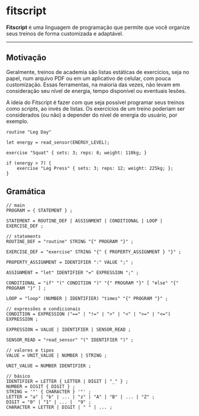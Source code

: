 # fitscript

**Fitscript** é uma linguagem de programação que permite que você organize seus treinos de forma customizada e adaptável. 

---

## Motivação

Geralmente, treinos de academia são listas estáticas de exercícios, seja no papel, num arquivo PDF ou em um aplicativo de celular, com pouca customização. Essas ferramentas, na maioria das vezes, não levam em consideração seu nível de energia, tempo disponível ou eventuais lesões.

A ideia do Fitscript é fazer com que seja possível programar seus treinos como *scripts*, ao invés de listas. Os exercícios de um treino poderiam ser considerados (ou não) a depender do nível de energia do usuário, por exemplo.

```
routine "Leg Day"

let energy = read_sensor(ENERGY_LEVEL);

exercise "Squat" { sets: 3; reps: 8; weight: 110kg; }

if (energy > 7) {
    exercise "Leg Press" { sets: 3; reps: 12; weight: 225kg; };
}
```

## Gramática

```
// main
PROGRAM = { STATEMENT } ;

STATEMENT = ROUTINE_DEF | ASSIGNMENT | CONDITIONAL | LOOP | EXERCISE_DEF ;

// statements
ROUTINE_DEF = "routine" STRING "{" PROGRAM "}" ;

EXERCISE_DEF = "exercise" STRING "{" { PROPERTY_ASSIGNMENT } "}" ;

PROPERTY_ASSIGNMENT = IDENTIFIER ":" VALUE ";" ;

ASSIGNMENT = "let" IDENTIFIER "=" EXPRESSION ";" ;

CONDITIONAL = "if" "(" CONDITION ")" "{" PROGRAM "}" [ "else" "{" PROGRAM "}" ] ;

LOOP = "loop" (NUMBER | IDENTIFIER) "times" "{" PROGRAM "}" ;

// expressões e condicionais
CONDITION = EXPRESSION ("==" | "!=" | ">" | "<" | ">=" | "<=") EXPRESSION ;

EXPRESSION = VALUE | IDENTIFIER | SENSOR_READ ;

SENSOR_READ = "read_sensor" "(" IDENTIFIER ")" ;

// valores e tipos
VALUE = UNIT_VALUE | NUMBER | STRING ;

UNIT_VALUE = NUMBER IDENTIFIER ;

// básico
IDENTIFIER = LETTER { LETTER | DIGIT | "_" } ;
NUMBER = DIGIT { DIGIT } ;
STRING = '"' { CHARACTER } '"' ;
LETTER = "a" | "b" | ... | "z" | "A" | "B" | ... | "Z" ;
DIGIT = "0" | "1" | ... |  "9" ;
CHARACTER = LETTER | DIGIT | " " | ... ;
```
